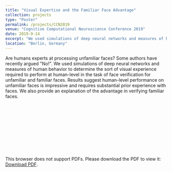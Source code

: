 ```yaml
---
title: "Visual Expertise and the Familiar Face Advantage"
collection: projects
type: "Poster"
permalink: /projects/CCN2019
venue: "Cognitive Computational Neuroscience Conference 2019"
date: 2019-9-14
excerpt: "We used simulations of deep neural networks and measures of human behavior to determine the sort of visual experience required to perform at human-level in the task of face verification for unfamiliar and familiar faces"
location: "Berlin, Germany"
---
```


Are humans experts at processing unfamiliar faces? Some authors have recently argued "No!". We used simulations of deep neural networks and measures of human behavior to determine the sort of visual experience required to perform at human-level in the task of face verification for unfamiliar and familiar faces. Results suggest human-level performance on unfamiliar faces is impressive and requires substantial prior experience with faces. We also provide an explanation of the advantage in verifying familiar faces.


<object data="/files/CCN2019_poster.pdf" type="application/pdf" width="700px" height="400px">
    <embed src="http://nblauch.github.io/files/CCN2019_poster.pdf">
        <p>This browser does not support PDFs. Please download the PDF to view it: <a href="http://nblauch.github.io/files/CCN2019_poster.pdf">Download PDF</a>.</p>
    </embed>
</object>
